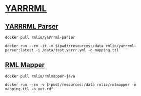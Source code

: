 # [YARRRML](https://rml.io/yarrrml/)
## [YARRRML Parser](https://hub.docker.com/r/rmlio/yarrrml-parser)
    docker pull rmlio/yarrrml-parser

    docker run --rm -it -v $(pwd)/resources:/data rmlio/yarrrml-parser:latest -i /data/test.yarrr.yml -o mapping.ttl

## [RML Mapper](https://hub.docker.com/r/rmlio/rmlmapper-java)
    docker pull rmlio/rmlmapper-java

    docker run --rm -v $(pwd)/resources:/data rmlio/rmlmapper -m mapping.ttl -o out.rdf